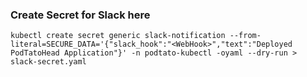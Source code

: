 ### Create Secret for Slack here

```
kubectl create secret generic slack-notification --from-literal=SECURE_DATA='{"slack_hook":"<WebHook>","text":"Deployed PodTatoHead Application"}' -n podtato-kubectl -oyaml --dry-run > slack-secret.yaml
```
